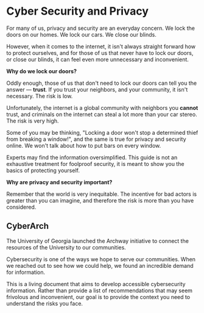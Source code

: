 # Cyber Security and Privacy

For many of us, privacy and security are an everyday concern.  We lock the
doors on our homes. We lock our cars.  We close our blinds.

However, when it comes to the internet, it isn't always straight forward how to
protect ourselves, and for those of us that never have to lock our doors, or
close our blinds, it can feel even more unnecessary and inconvenient.

**Why do we lock our doors?**

Oddly enough, those of us that don't need to lock our doors can tell you the
answer &mdash; **trust**. If you trust your neighbors, and your community, it
isn't necessary. The risk is low.

Unfortunately, the internet is a global community with neighbors you **cannot**
trust, and criminals on the internet can steal a lot more than your car stereo.
The risk is very high.

Some of you may be thinking, "Locking a door won't stop a determined thief from
breaking a window!", and the same is true for privacy and security online. We
won't talk about how to put bars on every window.

Experts may find the information oversimplified.  This guide is not an
exhaustive treatment for foolproof security, it is meant to show you the basics
of protecting yourself.

**Why are privacy and security important?**

Remember that the world is very inequitable.  The incentive for bad actors is
greater than you can imagine, and therefore the risk is more than you have
considered.

## CyberArch

The University of Georgia launched the Archway initiative to connect the
resources of the University to our communities.

Cybersecurity is one of the ways we hope to serve our communities.  When we
reached out to see how we could help, we found an incredible demand for
information.

This is a living document that aims to develop accessible cybersecurity
information. Rather than provide a list of recommendations that may seem
frivolous and inconvenient, our goal is to provide the context you need to
understand the risks you face.
